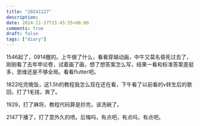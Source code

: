 ```yaml
---
title: "20241127"
description: 
date: 2024-11-27T15:45:55+08:00
comments: true
draft: false
tags: ["diary"]
---
```

1546起了，0914醒的。上午做了什么，看看穿越动画，中午又莫名昏死过去了，刚刚看了去年申论卷，试着画了画，想了想答案怎么写，结果一看和标准答案差挺多，思维还是不够全局。看看flutter吧。

1822吃完晚饭，这1.5h的教程我怎么现在还在看，下午看了以前看的v转生后的歌回，打了1毛钱，爽了。

1929，打了麻将，教程代码算是抄完，该洗碗了。

2147下播了，打了意外久的喷。后悔吗，有点吧，有点吗，有点吧。
